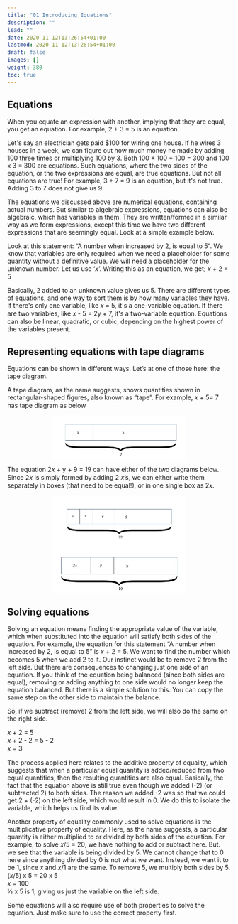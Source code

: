 ```yaml
---
title: "01 Introducing Equations"
description: ""
lead: ""
date: 2020-11-12T13:26:54+01:00
lastmod: 2020-11-12T13:26:54+01:00
draft: false
images: []
weight: 380
toc: true
---
```



## Equations
 
When you equate an expression with another, implying that they are equal, you get an equation. For example, 2 + 3 = 5 is an equation. 


Let's say an electrician gets paid $100 for wiring one house. If he wires 3 houses in a week, we can figure out how much money he made by adding 100 three times or multiplying 100 by 3. Both 100 + 100 + 100 = 300 and 100 x 3 = 300 are equations. Such equations, where the two sides of the equation, or the two expressions are equal, are true equations. 
But not all equations are true! For example, 3 + 7 = 9 is an equation, but it's not true. Adding 3 to 7 does not give us 9. 


The equations we discussed above are numerical equations, containing actual numbers. But similar to algebraic expressions, equations can also be algebraic, which has variables in them. They are written/formed in a similar way as we form expressions, except this time we have two different expressions that are seemingly equal. Look at a simple example below. 

Look at this statement: “A number when increased by 2, is equal to 5”.
We know that variables are only required when we need a placeholder for some quantity without a definitive value. We will need a placeholder for the unknown number.
Let us use ‘𝑥’. Writing this as an equation, we get;
𝑥 + 2 = 5  

Basically, 2 added to an unknown value gives us 5. 
There are different types of equations, and one way to sort them is by how many variables they have. If there's only one variable, like 𝑥 = 5, it's a one-variable equation. If there are two variables, like 𝑥 - 5 = 2y + 7, it's a two-variable equation. 
Equations can also be linear, quadratic, or cubic, depending on the highest power of the variables present. 


## Representing equations with tape diagrams

Equations can be shown in different ways. Let’s at one of those here: the tape diagram.

A tape diagram, as the name suggests, shows quantities shown in rectangular-shaped figures, also known as “tape”.
For example, 𝑥 + 5= 7 has tape diagram as below

<img src="1_11_tape_diagram1.jpg" width="300" style="display: block; margin: 0 auto;">

The equation 2𝑥 + y + 9 = 19 can have either of the two diagrams below. Since 2𝑥 is simply formed by adding 2 𝑥’s, we can either write them separately in boxes (that need to be equal!), or in one single box as 2𝑥. 

<img src="1_12_tape_diagram2.jpg" width="300" style="display: block; margin: 0 auto;">


<img src="1_13_tape_diagram3.jpg" width="300" style="display: block; margin: 0 auto;">


## Solving equations

Solving an equation means finding the appropriate value of the variable, which when substituted into the equation will satisfy both sides of the equation. For example,  the equation for this statement “A number when increased by 2, is equal to 5” is 𝑥 + 2 = 5. 
We want to find the number which becomes 5 when we add 2 to it. Our instinct would be to remove 2 from the left side. But there are consequences to changing just one side of an equation. If you think of the equation being balanced (since both sides are equal), removing or adding anything to one side would no longer keep the equation balanced. But there is a simple solution to this. You can copy the same step on the other side to maintain the balance. 

So, if we subtract (remove) 2 from the left side, we will also do the same on the right side.

𝑥 + 2 = 5    
𝑥 + 2 - 2 = 5 - 2  
𝑥 = 3  

The process applied here relates to the additive property of equality, which suggests that when a particular equal quantity is added/reduced from two equal quantities, then the resulting quantities are also equal. Basically, the fact that the equation above is still true even though we added (-2) (or subtracted 2) to both sides. The reason we added -2 was so that we could get 2 + (-2) on the left side, which would result in 0. We do this to isolate the variable, which helps us find its value.

Another property of equality commonly used to solve equations is the multiplicative property of equality. Here, as the name suggests, a particular quantity is either multiplied to or divided by both sides of the equation.
For example, to solve 𝑥/5 = 20, we have nothing to add or subtract here. But. we see that the variable is being divided by 5. We cannot change that to 0 here since anything divided by 0 is not what we want. Instead, we want it to be 1, since 𝑥 and 𝑥/1 are the same. To remove 5, we multiply  both sides by 5. 
(𝑥/5) x 5 = 20 x 5  
𝑥 = 100  
⅕ x 5 is 1, giving us just the variable on the left side. 

Some equations will also require use of both properties to solve the equation. Just make sure to use the correct property first.
